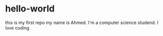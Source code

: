 # hello-world
this is my first repo
my name is Ahmed. I'm a computer science studend. I love coding
